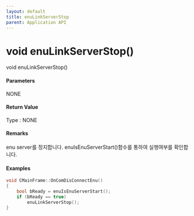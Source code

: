 ```yaml
---
layout: default
title: enuLinkServerStop
parent: Application API
---
```

# void enuLinkServerStop\(\)

void enuLinkServerStop\(\)

#### Parameters

NONE

#### Return Value

Type : NONE

#### Remarks

enu server를 정지합니다. enuIsEnuServerStart\(\)함수를 통하여 실행여부를 확인합니다.

#### Examples

```cpp
void CMainFrame::OnComDisConnectEnu()
{
	bool bReady = enuIsEnuServerStart();
	if (bReady == true)
		enuLinkServerStop();
}
```



